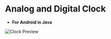 # Analog and Digital Clock
- **For Android in Java**

![Clock Preview](https://github.com/jmsmarcelo/clock-android-java/assets/32857346/f2ce5394-68db-49eb-aa5e-5ccf103e9251)



